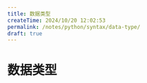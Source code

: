 ```yaml
---
title: 数据类型
createTime: 2024/10/20 12:02:53
permalink: /notes/python/syntax/data-type/
draft: true
---
```

# 数据类型